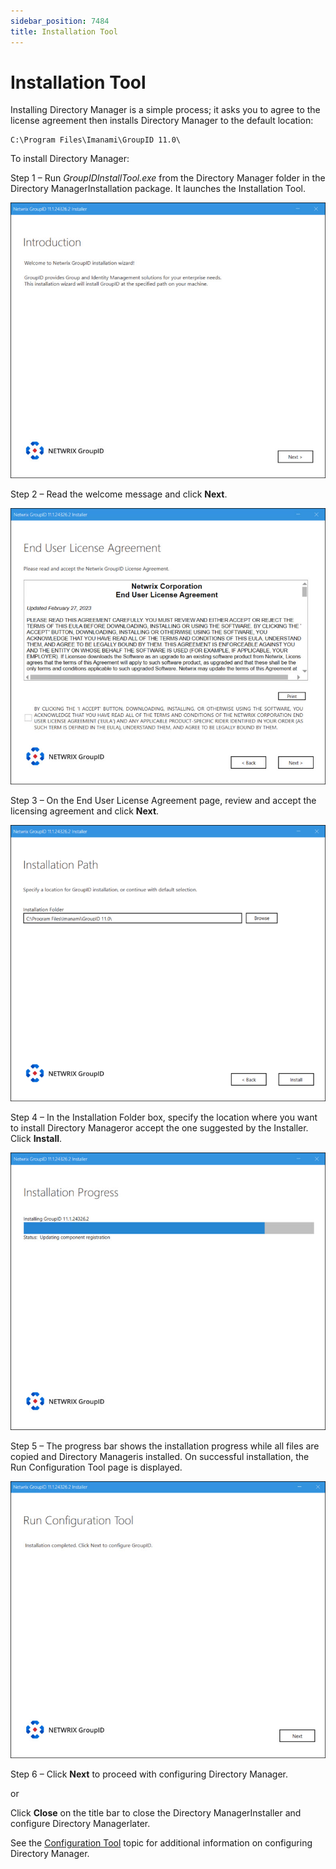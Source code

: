 ```yaml
---
sidebar_position: 7484
title: Installation Tool
---
```


# Installation Tool

Installing Directory Manager is a simple process; it asks you to agree to the license agreement then installs Directory Manager to the default location:

```
C:\Program Files\Imanami\GroupID 11.0\
```
To install Directory Manager:

Step 1 – Run *GroupIDInstallTool.exe* from the Directory Manager folder in the Directory ManagerInstallation package. It launches the Installation Tool.

![Welcome page](../../../../../../static/images/GroupID_11.1/Content/Resources/Images/GroupID/Install/Introduction.jpg "Welcome page")

Step 2 – Read the welcome message and click **Next**.

![End User License Agreement](../../../../../../static/images/GroupID_11.1/Content/Resources/Images/GroupID/Install/EULA.jpg "End User License Agreement")

Step 3 – On the End User License Agreement page, review and accept the licensing agreement and click **Next**.

![](../../../../../../static/images/GroupID_11.1/Content/Resources/Images/GroupID/Install/InstallPath.png)

Step 4 – In the Installation Folder box, specify the location where you want to install Directory Manageror accept the one suggested by the Installer. Click **Install**.

![](../../../../../../static/images/GroupID_11.1/Content/Resources/Images/GroupID/Install/InstallationProgress.jpg)

Step 5 – The progress bar shows the installation progress while all files are copied and Directory Manageris installed. On successful installation, the Run Configuration Tool page is displayed.

![Run Configuration Tool](../../../../../../static/images/GroupID_11.1/Content/Resources/Images/GroupID/Install/RunConfigurationTool.jpg "Run Configuration Tool ")

Step 6 – Click **Next** to proceed with configuring Directory Manager.

or

Click **Close** on the title bar to close the Directory ManagerInstaller and configure Directory Managerlater.

See the [Configuration Tool](../Configure/Configure "Configuration Tool") topic for additional information on configuring Directory Manager.